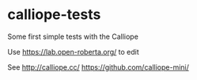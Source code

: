 # calliope-tests
Some first simple tests with the Calliope

Use https://lab.open-roberta.org/ to edit

See
http://calliope.cc/
https://github.com/calliope-mini/
